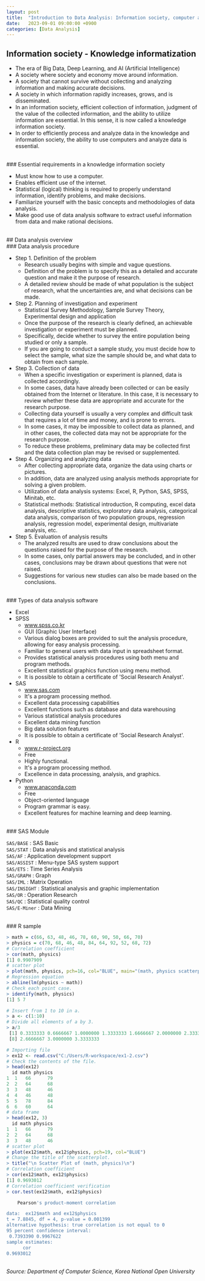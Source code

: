 ```yaml
---
layout: post
title:  "Introduction to Data Analysis: Information society, computer and software"
date:   2023-09-01 09:00:00 +0900
categories: [Data Analysis]
---
```


## Information society - Knowledge informatization   
   
- The era of Big Data, Deep Learning, and AI (Artificial Intelligence)   
- A society where society and economy move around information.   
- A society that cannot survive without collecting and analyzing information and making accurate decisions.   
- A society in which information rapidly increases, grows, and is disseminated.   
- In an information society, efficient collection of information, judgment of the value of the collected information, and the ability to utilize information are essential. In this sense, it is now called a knowledge information society.   
- In order to efficiently process and analyze data in the knowledge and information society, the ability to use computers and analyze data is essential.   
   
<br />
### Essential requirements in a knowledge information society   
   
- Must know how to use a computer.   
- Enables efficient use of the internet.   
- Statistical (logical) thinking is required to properly understand information, identify problems, and make decisions.   
- Familiarize yourself with the basic concepts and methodologies of data analysis.   
- Make good use of data analysis software to extract useful information from data and make rational decisions.   
   
<br />
## Data analysis overview   
   
<br />
### Data analysis procedure   
   
- Step 1. Definition of the problem   
  - Research usually begins with simple and vague questions.   
  - Definition of the problem is to specify this as a detailed and accurate question and make it the purpose of research.   
  - A detailed review should be made of what population is the subject of research, what the uncertainties are, and what decisions can be made.   
- Step 2. Planning of investigation and experiment   
  - Statistical Survey Methodology, Sample Survey Theory, Experimental design and application   
  - Once the purpose of the research is clearly defined, an achievable investigation or experiment must be planned.   
  - Specifically, decide whether to survey the entire population being studied or only a sample.   
  - If you are going to conduct a sample study, you must decide how to select the sample, what size the sample should be, and what data to obtain from each sample.   
- Step 3. Collection of data   
  - When a specific investigation or experiment is planned, data is collected accordingly.   
  - In some cases, data have already been collected or can be easily obtained from the Internet or literature. In this case, it is necessary to review whether these data are appropriate and accurate for the research purpose.   
  - Collecting data yourself is usually a very complex and difficult task that requires a lot of time and money, and is prone to errors.   
  - In some cases, it may be impossible to collect data as planned, and in other cases, the collected data may not be appropriate for the research purpose.   
  - To reduce these problems, preliminary data may be collected first and the data collection plan may be revised or supplemented.   
- Step 4. Organizing and analyzing data   
  - After collecting appropriate data, organize the data using charts or pictures.   
  - In addition, data are analyzed using analysis methods appropriate for solving a given problem.   
  - Utilization of data analysis systems: Excel, R, Python, SAS, SPSS, Minitab, etc.   
  - Statistical methods: Statistical introduction, R computing, excel data analysis, descriptive statistics, exploratory data analysis, categorical data analysis, comparison of two population groups, regression analysis, regression model, experimental design, multivariate analysis, etc.   
- Step 5. Evaluation of analysis results   
  - The analyzed results are used to draw conclusions about the questions raised for the purpose of the research.   
  - In some cases, only partial answers may be concluded, and in other cases, conclusions may be drawn about questions that were not raised.   
  - Suggestions for various new studies can also be made based on the conclusions.   
   
<br />
### Types of data analysis software   
   
- Excel   
- SPSS   
  - www.spss.co.kr   
  - GUI (Graphic User Interface)   
  - Various dialog boxes are provided to suit the analysis procedure, allowing for easy analysis processing.   
  - Familiar to general users with data input in spreadsheet format.   
  - Provides statistical analysis procedures using both menu and program methods.   
  - Excellent statistical graphics function using menu method.   
  - It is possible to obtain a certificate of 'Social Research Analyst'.   
- SAS   
  - www.sas.com   
  - It's a program processing method.   
  - Excellent data processing capabilities   
  - Excellent functions such as database and data warehousing   
  - Various statistical analysis procedures   
  - Excellent data mining function   
  - Big data solution features   
  - It is possible to obtain a certificate of 'Social Research Analyst'.   
- R   
  - www.r-project.org   
  - Free   
  - Highly functional.   
  - It's a program processing method.   
  - Excellence in data processing, analysis, and graphics.   
- Python   
  - www.anaconda.com   
  - Free   
  - Object-oriented language   
  - Program grammar is easy.   
  - Excellent features for machine learning and deep learning.   
   
<br />
### SAS Module   
   
`SAS/BASE` : SAS Basic   
`SAS/STAT` : Data analysis and statistical analysis   
`SAS/AF` : Application development support   
`SAS/ASSIST` : Menu-type SAS system support   
`SAS/ETS` : Time Series Analysis   
`SAS/GRAPH` : Graph   
`SAS/IML` : Matrix Operation   
`SAS/INSIGHT` : Statistical analysis and graphic implementation   
`SAS/OR` : Operation Research   
`SAS/QC` : Statistical quality control   
`SAS/E-Miner` : Data Mining   
   
<br />
### R sample   
   
```r
> math = c(66, 63, 48, 46, 78, 60, 90, 50, 66, 70)
> physics = c(70, 68, 46, 48, 84, 64, 92, 52, 68, 72)
# Correlation coefficient
> cor(math, physics)
[1] 0.9907909
# scatter plot
> plot(math, physics, pch=16, col="BLUE", main="(math, physics scatterplot)")
# Regression equation
> abline(lm(physics ~ math))
# Check each point case.
> identify(math, physics)
[1] 5 7
```
   
```r
# Insert from 1 to 10 in a.
> a <- c(1:10)
# Divide all elements of a by 3.
> a/3
 [1] 0.3333333 0.6666667 1.0000000 1.3333333 1.6666667 2.0000000 2.3333333
 [8] 2.6666667 3.0000000 3.3333333
```
   
```r
# Importing file
> ex12 <- read.csv("C:/Users/R-workspace/ex1-2.csv")
# Check the contents of the file.
> head(ex12)
  id math physics
1  1   66      79
2  2   64      68
3  3   48      46
4  4   46      48
5  5   78      84
6  6   60      64
# data frame
> head(ex12, 3)
  id math physics
1  1   66      79
2  2   64      68
3  3   48      46
# scatter plot
> plot(ex12$math, ex12$physics, pch=19, col="BLUE")
# Change the title of the scatterplot.
> title("\n Scatter Plot of (math, physics)\n")
# Correlation coefficient
> cor(ex12$math, ex12$physics)
[1] 0.9693012
# Correlation coefficient verification
> cor.test(ex12$math, ex12$physics)

	Pearson's product-moment correlation

data:  ex12$math and ex12$physics
t = 7.8845, df = 4, p-value = 0.001399
alternative hypothesis: true correlation is not equal to 0
95 percent confidence interval:
 0.7393390 0.9967622
sample estimates:
      cor 
0.9693012 
```
   
<br />
<cite>Source: Department of Computer Science, Korea National Open University</cite>

